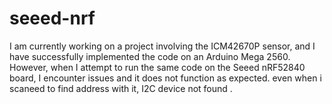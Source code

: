 # seeed-nrf
I am currently working on a project involving the ICM42670P sensor,  and I have successfully implemented the code on an Arduino Mega 2560. However,  when I attempt to run the same code on the Seeed nRF52840 board,   I encounter issues and it does not function as expected. even when i scaneed to find address with it, I2C device not found .

